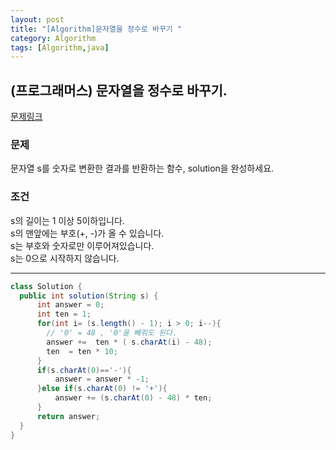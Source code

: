 ```yaml
---
layout: post
title: "[Algorithm]문자열을 정수로 바꾸기 "
category: Algorithm
tags: [Algorithm,java]
---
```

## (프로그래머스) 문자열을 정수로 바꾸기.
[문제링크](https://programmers.co.kr/learn/courses/30/lessons/12925)  

### 문제
<div class = "notice">
문자열 s를 숫자로 변환한 결과를 반환하는 함수, solution을 완성하세요.  
</div>

### 조건
<div class = "notice">
s의 길이는 1 이상 5이하입니다. <br>
s의 맨앞에는 부호(+, -)가 올 수 있습니다. <br>
s는 부호와 숫자로만 이루어져있습니다.   <br>
s는 0으로 시작하지 않습니다.  <br>
</div>

-----------------------------
```java
class Solution {
  public int solution(String s) {
      int answer = 0;
      int ten = 1;
      for(int i= (s.length() - 1); i > 0; i--){
        // '0' = 48 , '0'을 빼줘도 된다.
        answer +=  ten * ( s.charAt(i) - 48);
        ten  = ten * 10;
      }
      if(s.charAt(0)=='-'){
          answer = answer * -1;
      }else if(s.charAt(0) != '+'){
          answer += (s.charAt(0) - 48) * ten;
      }
      return answer;
  }
}
```
